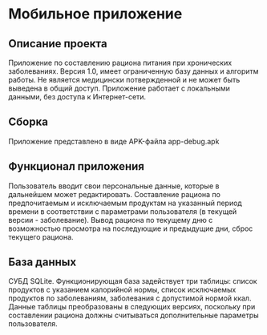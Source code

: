 # Мобильное приложение

## Описание проекта
Приложение по составлению рациона питания при  хронических заболеваниях. Версия 1.0, имеет ограниченную базу данных и алгоритм работы. Не является медицински потвержденной и не может быть выведена в общий доступ. Приложение работает с локальными данными, без доступа к Интернет-сети.

## Сборка
Приложение представлено в виде APK-файла app-debug.apk

## Функционал приложения
Пользователь вводит свои персональные данные, которые в дальнейшем может редактировать. Составление рациона по предпочитаемым и исключаемым продуктам на указанный период времени в соответствии с параметрами пользователя (в текущей версии - заболевание). Вывод рациона по текущему дню с возможностью просмотра на последующие и предыдущие дни, сброс текущего рациона.

## База данных
СУБД SQLite. Функционирующая база задействует три таблицы: список продуктов с указанием калорийной нормы, список исключаемых продуктов по заболеваниям, заболевания с допустимой нормой ккал. Данные таблицы преобразованы в следующих версиях, поскольку при составлении рациона должны считываться дополнительные параметры пользователя.
